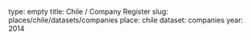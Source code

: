 type: empty
title: Chile / Company Register
slug: places/chile/datasets/companies
place: chile
dataset: companies
year: 2014
